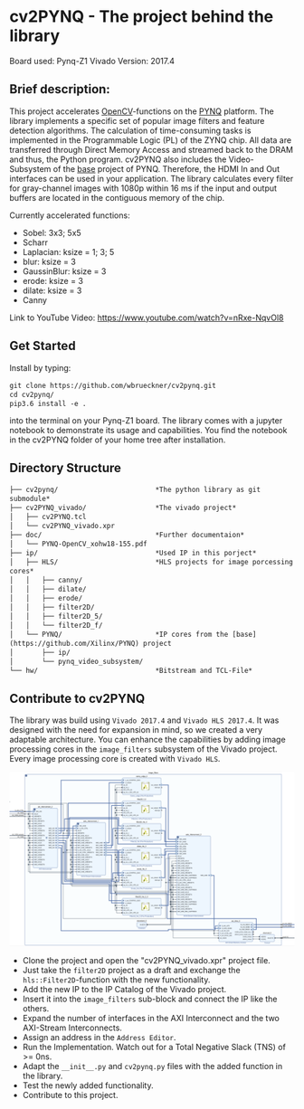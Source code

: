 # cv2PYNQ - The project behind the library

Board used: Pynq-Z1
Vivado Version: 2017.4 

## Brief description:
This project accelerates [OpenCV](https://opencv.org/)-functions on the [PYNQ](http://www.pynq.io/) platform.
The library implements a specific set of popular image filters and feature detection algorithms.
The calculation of time-consuming tasks is implemented in the Programmable Logic (PL) of the ZYNQ chip.
All data are transferred through Direct Memory Access and streamed back to the DRAM and thus, the Python program.
cv2PYNQ also includes the Video-Subsystem of the [base](https://github.com/Xilinx/PYNQ) project of PYNQ.
Therefore, the HDMI In and Out interfaces can be used in your application.
The library calculates every filter for gray-channel images with 1080p within 16 ms if the input and output buffers
are located in the contiguous memory of the chip.   

Currently accelerated functions:
- Sobel: 3x3; 5x5
- Scharr
- Laplacian: ksize = 1; 3; 5
- blur: ksize = 3
- GaussinBlur: ksize = 3
- erode: ksize = 3
- dilate: ksize = 3
- Canny 

Link to YouTube Video:
https://www.youtube.com/watch?v=nRxe-NqvOl8

## Get Started
Install by typing: 
```
git clone https://github.com/wbrueckner/cv2pynq.git   
cd cv2pynq/   
pip3.6 install -e .   
``` 
into the terminal on your Pynq-Z1 board. 
The library comes with a jupyter notebook to demonstrate its usage and capabilities.
You find the notebook in the cv2PYNQ folder of your home tree after installation.

## Directory Structure

```
├── cv2pynq/                        *The python library as git submodule*    
├── cv2PYNQ_vivado/                 *The vivado project*
│   ├── cv2PYNQ.tcl
│   └── cv2PYNQ_vivado.xpr
├── doc/                            *Further documentaion*
│   └── PYNQ-OpenCV_xohw18-155.pdf
├── ip/                             *Used IP in this porject* 
│   ├── HLS/                        *HLS projects for image porcessing cores* 
│   │   ├── canny/
│   │   ├── dilate/
│   │   ├── erode/
│   │   ├── filter2D/
│   │   ├── filter2D_5/
│   │   └── filter2D_f/
│   └── PYNQ/                       *IP cores from the [base](https://github.com/Xilinx/PYNQ) project 
│       ├── ip/         
│       └── pynq_video_subsystem/
└── hw/                             *Bitstream and TCL-File*
```

## Contribute to cv2PYNQ

The library was build using ```Vivado 2017.4``` and ```Vivado HLS 2017.4```. 
It was designed with the need for expansion in mind, so we created a very adaptable architecture.
You can enhance the capabilities by adding image processing cores in the ```image_filters``` subsystem of the Vivado project.
Every image processing core is created with ```Vivado HLS```. 

![](./doc/image_filter_block_design.PNG)

- Clone the project and open the "cv2PYNQ_vivado.xpr" project file.
- Just take the ```filter2D``` project as a draft and exchange the ```hls::Filter2D```-function with the new functionality.
- Add the new IP to the IP Catalog of the Vivado project.
- Insert it into the ```image_filters``` sub-block and connect the IP like the others.
- Expand the number of interfaces in the AXI Interconnect and the two AXI-Stream Interconnects.
- Assign an address in the ```Address Editor```.
- Run the Implementation. Watch out for a Total Negative Slack (TNS) of >= 0ns. 
- Adapt the ```__init__.py``` and ```cv2pynq.py``` files with the added function in the library.
- Test the newly added functionality.
- Contribute to this project.
